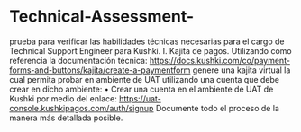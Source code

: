 # Technical-Assessment-
prueba para verificar las habilidades técnicas necesarias para el cargo de Technical Support Engineer para Kushki.
I. Kajita de pagos.
Utilizando como referencia la documentación técnica:
https://docs.kushki.com/co/payment-forms-and-buttons/kajita/create-a-paymentform genere una kajita virtual la cual permita probar en ambiente de UAT utilizando
una cuenta que debe crear en dicho ambiente:
• Crear una cuenta en el ambiente de UAT de Kushki por medio del enlace:
https://uat-console.kushkipagos.com/auth/signup
Documente todo el proceso de la manera más detallada posible.
